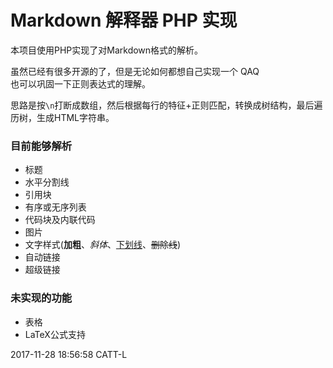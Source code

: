 # Markdown 解释器 PHP 实现

本项目使用PHP实现了对Markdown格式的解析。

虽然已经有很多开源的了，但是无论如何都想自己实现一个 QAQ  
也可以巩固一下正则表达式的理解。  

思路是按`\n`打断成数组，然后根据每行的特征+正则匹配，转换成树结构，最后遍历树，生成HTML字符串。  

### 目前能够解析  
* 标题
* 水平分割线
* 引用块
* 有序或无序列表
* 代码块及内联代码
* 图片
* 文字样式(**加粗**、*斜体*、<u>下划线</u>、<s>删除线</s>)
* 自动链接
* 超级链接

### 未实现的功能
* 表格
* LaTeX公式支持

2017-11-28 18:56:58 CATT-L
